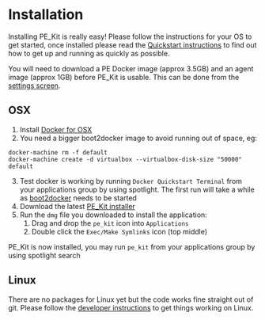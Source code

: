 # Installation
Installing PE_Kit is really easy!  Please follow the instructions for your OS to get started, once installed please read the [Quickstart instructions](help.md#quickstart) to find out how to get up and running as quickly as possible.

You will need to download a PE Docker image (approx 3.5GB) and an agent image (approx 1GB) before PE_Kit is usable.  This can be done from the [settings screen](help.md#settings-screen).

## OSX
1. Install [Docker for OSX](https://www.docker.com/products/docker-toolbox)
2. You need a bigger boot2docker image to avoid running out of space, eg:  
```shell
docker-machine rm -f default
docker-machine create -d virtualbox --virtualbox-disk-size "50000" default
```
3. Test docker is working by running `Docker Quickstart Terminal` from your applications group by using spotlight.  The first run will take a while as [boot2docker](http://boot2docker.io/) needs to be started
4. Download the latest [PE_Kit installer](https://github.com/GeoffWilliams/pe_kit/releases)
5. Run the `dmg` file you downloaded to install the application:
    1. Drag and drop the `pe_kit` icon into `Applications`
    2. Double click the `Exec/Make Symlinks` icon (top middle)

PE_Kit is now installed, you may run `pe_kit` from your applications group by using spotlight search

## Linux
There are no packages for Linux yet but the code works fine straight out of git.  Please follow the [developer instructions](develop.md#linux-instructions) to get things working on Linux. 